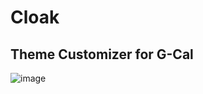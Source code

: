 # Cloak
## Theme Customizer for G-Cal

![image](https://user-images.githubusercontent.com/27310726/221083535-c84e3220-0b55-4038-a33e-3987efab49b0.png)
